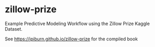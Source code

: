 # zillow-prize

Example Predictive Modeling Workflow using the Zillow Prize Kaggle Dataset.

See https://jpiburn.github.io/zillow-prize for the compiled book